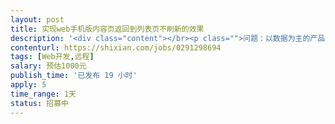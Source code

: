 ```yaml
---                
layout: post       
title: 实现web手机版内容页返回到列表页不刷新的效果           
description: '<div class="content"></br><p class="">问题：以数据为主的产品为纯原生开发，web手机版本，现在内容页返回到列表页会刷新（重新打开），影响用户体验。</p></br><p class="">实现目标：web手机版内容页返回到列表页不刷新，回到之前的列表页的位置，无需重新刷新。而且在各个主流手机浏览器（包括微信内打开、手机谷歌浏览器）均可以实现此目标。</p></br><p class="">★★★★★</br><br/>下班时间实现网没法提供对接，请加我微信shengt88，备注实现网，我们先对接沟通，确定了再通过实现网合作。</p></br></div>'     
contenturl: https://shixian.com/jobs/0291298694      
tags: [Web开发,远程]            
salary: 预估1000元          
publish_time: '已发布 19 小时'         
apply: 5                   
time_range: 1天              
status: 招募中                  
---                 
```

